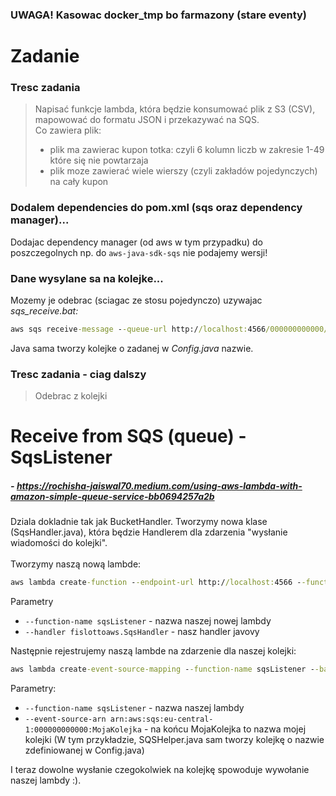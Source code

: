 ### UWAGA! Kasowac docker_tmp bo farmazony (stare eventy)

# Zadanie
### Tresc zadania
> Napisać funkcje lambda, która będzie konsumować plik z S3 (CSV), mapowować do formatu JSON i przekazywać na SQS.<br/>
> Co zawiera plik:<br/>
> - plik ma zawierac kupon totka: czyli 6 kolumn liczb w zakresie 1-49 które się nie powtarzaja<br/>
> - plik moze zawierać wiele wierszy (czyli zakładów pojedynczych) na cały kupon<br/>

### Dodalem dependencies do pom.xml (sqs oraz dependency manager)...
Dodajac dependency manager (od aws w tym przypadku) do poszczegolnych np. do `aws-java-sdk-sqs` nie podajemy wersji! 

### Dane wysylane sa na kolejke...
Mozemy je odebrac (sciagac ze stosu pojedynczo) uzywajac *sqs_receive.bat:*
```bat
aws sqs receive-message --queue-url http://localhost:4566/000000000000/MojaKolejka --endpoint-url=http://localhost:4566 --region eu-central-1
```
Java sama tworzy kolejke o zadanej w *Config.java* nazwie.

### Tresc zadania - ciag dalszy
> Odebrac z kolejki

# Receive from SQS (queue) - SqsListener
##### - https://rochisha-jaiswal70.medium.com/using-aws-lambda-with-amazon-simple-queue-service-bb0694257a2b
Dziala dokladnie tak jak BucketHandler. Tworzymy nowa klase (SqsHandler.java), która będzie Handlerem dla zdarzenia "wysłanie wiadomości do kolejki".<br/>
<br/>
Tworzymy naszą nową lambde:

```bat
aws lambda create-function --endpoint-url http://localhost:4566 --function-name sqsListener --runtime java11 --handler fislottoaws.SqsHandler --region eu-central-1 --zip-file fileb://..\target\java-basic-1.0-SNAPSHOT-lambda_deployment_package_assembly.zip --role arn:aws:iam::12345:role/ignoreme
```

Parametry
- `--function-name sqsListener` - nazwa naszej nowej lambdy
- `--handler fislottoaws.SqsHandler` - nasz handler javovy

Następnie rejestrujemy naszą lambde na zdarzenie dla naszej kolejki:
```bat
aws lambda create-event-source-mapping --function-name sqsListener --batch-size 5 --maximum-batching-window-in-seconds 60  --event-source-arn arn:aws:sqs:eu-central-1:000000000000:MojaKolejka --endpoint-url http://localhost:4566
```

Parametry:
- `--function-name sqsListener` - nazwa naszej lambdy
- `--event-source-arn arn:aws:sqs:eu-central-1:000000000000:MojaKolejka` - na końcu MojaKolejka to nazwa mojej kolejki (W tym przykładzie, SQSHelper.java sam tworzy kolejkę o nazwie zdefiniowanej w Config.java)

I teraz dowolne wysłanie czegokolwiek na kolejkę spowoduje wywołanie naszej lambdy :).


